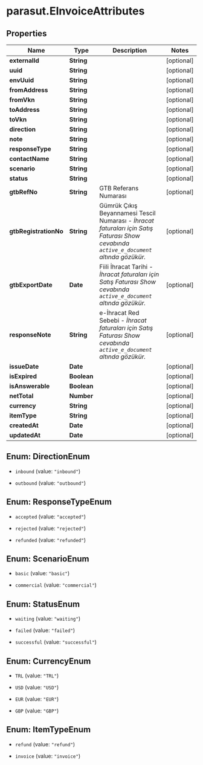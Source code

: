 # parasut.EInvoiceAttributes

## Properties
Name | Type | Description | Notes
------------ | ------------- | ------------- | -------------
**externalId** | **String** |  | [optional] 
**uuid** | **String** |  | [optional] 
**envUuid** | **String** |  | [optional] 
**fromAddress** | **String** |  | [optional] 
**fromVkn** | **String** |  | [optional] 
**toAddress** | **String** |  | [optional] 
**toVkn** | **String** |  | [optional] 
**direction** | **String** |  | [optional] 
**note** | **String** |  | [optional] 
**responseType** | **String** |  | [optional] 
**contactName** | **String** |  | [optional] 
**scenario** | **String** |  | [optional] 
**status** | **String** |  | [optional] 
**gtbRefNo** | **String** | GTB Referans Numarası | [optional] 
**gtbRegistrationNo** | **String** | Gümrük Çıkış Beyannamesi Tescil Numarası - *İhracat faturaları için Satış Faturası Show cevabında `active_e_document` altında gözükür.* | [optional] 
**gtbExportDate** | **Date** | Fiili İhracat Tarihi - *İhracat faturaları için Satış Faturası Show cevabında `active_e_document` altında gözükür.* | [optional] 
**responseNote** | **String** | e-İhracat Red Sebebi - *İhracat faturaları için Satış Faturası Show cevabında `active_e_document` altında gözükür.* | [optional] 
**issueDate** | **Date** |  | [optional] 
**isExpired** | **Boolean** |  | [optional] 
**isAnswerable** | **Boolean** |  | [optional] 
**netTotal** | **Number** |  | [optional] 
**currency** | **String** |  | [optional] 
**itemType** | **String** |  | [optional] 
**createdAt** | **Date** |  | [optional] 
**updatedAt** | **Date** |  | [optional] 


<a name="DirectionEnum"></a>
## Enum: DirectionEnum


* `inbound` (value: `"inbound"`)

* `outbound` (value: `"outbound"`)




<a name="ResponseTypeEnum"></a>
## Enum: ResponseTypeEnum


* `accepted` (value: `"accepted"`)

* `rejected` (value: `"rejected"`)

* `refunded` (value: `"refunded"`)




<a name="ScenarioEnum"></a>
## Enum: ScenarioEnum


* `basic` (value: `"basic"`)

* `commercial` (value: `"commercial"`)




<a name="StatusEnum"></a>
## Enum: StatusEnum


* `waiting` (value: `"waiting"`)

* `failed` (value: `"failed"`)

* `successful` (value: `"successful"`)




<a name="CurrencyEnum"></a>
## Enum: CurrencyEnum


* `TRL` (value: `"TRL"`)

* `USD` (value: `"USD"`)

* `EUR` (value: `"EUR"`)

* `GBP` (value: `"GBP"`)




<a name="ItemTypeEnum"></a>
## Enum: ItemTypeEnum


* `refund` (value: `"refund"`)

* `invoice` (value: `"invoice"`)




